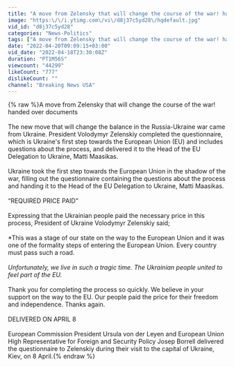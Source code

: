 ```yaml
---
title: "A move from Zelensky that will change the course of the war! handed over documents"
image: "https:\/\/i.ytimg.com\/vi\/d8j37c5yd28\/hqdefault.jpg"
vid_id: "d8j37c5yd28"
categories: "News-Politics"
tags: ["A move from Zelensky that will change the course of the war! handed over documents"]
date: "2022-04-20T09:09:15+03:00"
vid_date: "2022-04-18T23:30:08Z"
duration: "PT1M56S"
viewcount: "44299"
likeCount: "777"
dislikeCount: ""
channel: "Breaking News USA"
---
```

{% raw %}A move from Zelensky that will change the course of the war! handed over documents<br /><br />The new move that will change the balance in the Russia-Ukraine war came from Ukraine. President Volodymyr Zelenskiy completed the questionnaire, which is Ukraine's first step towards the European Union (EU) and includes questions about the process, and delivered it to the Head of the EU Delegation to Ukraine, Matti Maasikas.<br /><br />Ukraine took the first step towards the European Union in the shadow of the war, filling out the questionnaire containing the questions about the process and handing it to the Head of the EU Delegation to Ukraine, Matti Maasikas.<br /><br />“REQUIRED PRICE PAID”<br /><br />Expressing that the Ukrainian people paid the necessary price in this process, President of Ukraine Volodymyr Zelenskiy said;<br /><br />*This was a stage of our state on the way to the European Union and it was one of the formality steps of entering the European Union. Every country must pass such a road.<br /><br />*Unfortunately, we live in such a tragic time. The Ukrainian people united to feel part of the EU.<br /><br />* Thank you for completing the process so quickly. We believe in your support on the way to the EU. Our people paid the price for their freedom and independence. Thanks again.<br /><br />DELIVERED ON APRIL 8<br /><br />European Commission President Ursula von der Leyen and European Union High Representative for Foreign and Security Policy Josep Borrell delivered the questionnaire to Zelenskiy during their visit to the capital of Ukraine, Kiev, on 8 April.{% endraw %}
